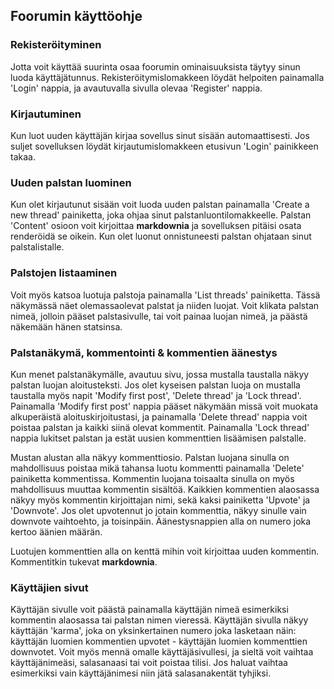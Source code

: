 ## Foorumin käyttöohje

### Rekisteröityminen

Jotta voit käyttää suurinta osaa foorumin ominaisuuksista
täytyy sinun luoda käyttäjätunnus. Rekisteröitymislomakkeen
löydät helpoiten painamalla 'Login' nappia, ja avautuvalla
sivulla olevaa 'Register' nappia.

### Kirjautuminen

Kun luot uuden käyttäjän kirjaa sovellus sinut sisään
automaattisesti. Jos suljet sovelluksen löydät
kirjautumislomakkeen etusivun 'Login' painikkeen takaa.

### Uuden palstan luominen

Kun olet kirjautunut sisään voit luoda uuden palstan
painamalla 'Create a new thread' painiketta, joka ohjaa
sinut palstanluontilomakkeelle. Palstan 'Content' osioon
voit kirjoittaa **markdownia** ja sovelluksen pitäisi osata
renderöidä se oikein. Kun olet luonut onnistuneesti palstan
ohjataan sinut palstalistalle.

### Palstojen listaaminen

Voit myös katsoa luotuja palstoja painamalla 'List threads'
painiketta. Tässä näkymässä näet olemassaolevat palstat ja
niiden luojat. Voit klikata palstan nimeä, jolloin pääset
palstasivulle, tai voit painaa luojan nimeä, ja päästä
näkemään hänen statsinsa.

### Palstanäkymä, kommentointi & kommentien äänestys

Kun menet palstanäkymälle, avautuu sivu, jossa mustalla
taustalla näkyy palstan luojan aloitusteksti. Jos olet
kyseisen palstan luoja on mustalla taustalla myös napit
'Modify first post', 'Delete thread' ja 'Lock thread'. Painamalla
'Modify first post' nappia pääset näkymään missä voit muokata
alkuperäistä aloituskirjoitustasi, ja painamalla 'Delete
thread' nappia voit poistaa palstan ja kaikki siinä olevat kommentit.
Painamalla 'Lock thread' nappia lukitset palstan ja estät uusien kommenttien
lisäämisen palstalle.

Mustan alustan alla näkyy kommenttiosio. Palstan luojana
sinulla on mahdollisuus poistaa mikä tahansa luotu kommentti
painamalla 'Delete' painiketta kommentissa. Kommentin
luojana toisaalta sinulla on myös mahdollisuus muuttaa
kommentin sisältöä. Kaikkien kommentien alaosassa näkyy myös
kommentin kirjoittajan nimi, sekä kaksi painiketta 'Upvote'
ja 'Downvote'. Jos olet upvotennut jo jotain kommenttia,
näkyy sinulle vain downvote vaihtoehto, ja toisinpäin.
Äänestysnappien alla on numero joka kertoo äänien määrän.

Luotujen kommenttien alla on kenttä mihin voit kirjoittaa
uuden kommentin. Kommentitkin tukevat **markdownia**.

### Käyttäjien sivut

Käyttäjän sivulle voit päästä painamalla käyttäjän nimeä
esimerkiksi kommentin alaosassa tai palstan nimen vieressä.
Käyttäjän sivulla näkyy käyttäjän 'karma', joka on
yksinkertainen numero joka lasketaan näin: käyttäjän luomien
kommentien upvotet - käyttäjän luomien kommenttien downvotet.
Voit myös mennä omalle käyttäjäsivullesi, ja sieltä voit
vaihtaa käyttäjänimeäsi, salasanaasi tai voit poistaa tilisi.
Jos haluat vaihtaa esimerkiksi vain käyttäjänimesi niin jätä
salasanakentät tyhjiksi.
